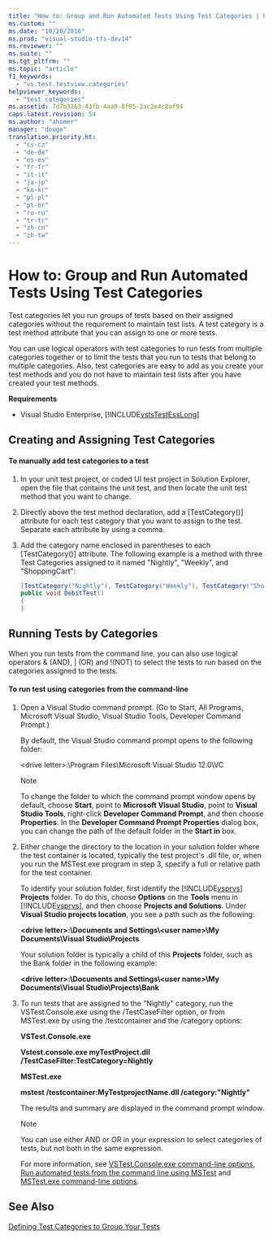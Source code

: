```yaml
---
title: "How to: Group and Run Automated Tests Using Test Categories | hehe"
ms.custom: ""
ms.date: "10/20/2016"
ms.prod: "visual-studio-tfs-dev14"
ms.reviewer: ""
ms.suite: ""
ms.tgt_pltfrm: ""
ms.topic: "article"
f1_keywords: 
  - "vs.test.testview.categories"
helpviewer_keywords: 
  - "test categories"
ms.assetid: 7d7b3263-43fb-4aa9-8f05-2ac2e4c8af94
caps.latest.revision: 54
ms.author: "ahomer"
manager: "douge"
translation.priority.ht: 
  - "cs-cz"
  - "de-de"
  - "es-es"
  - "fr-fr"
  - "it-it"
  - "ja-jp"
  - "ko-kr"
  - "pl-pl"
  - "pt-br"
  - "ru-ru"
  - "tr-tr"
  - "zh-cn"
  - "zh-tw"
---
```

# How to: Group and Run Automated Tests Using Test Categories
Test categories let you run groups of tests based on their assigned categories without the requirement to maintain test lists. A test category is a test method attribute that you can assign to one or more tests.  
  
 You can use logical operators with test categories to run tests from multiple categories together or to limit the tests that you run to tests that belong to multiple categories. Also, test categories are easy to add as you create your test methods and you do not have to maintain test lists after you have created your test methods.  
  
 **Requirements**  
  
-   Visual Studio Enterprise, [!INCLUDE[vstsTestEssLong](../test/includes/vststestesslong_md.md)]  
  
## Creating and Assigning Test Categories  
  
#### To manually add test categories to a test  
  
1.  In your unit test project, or coded UI test project in Solution Explorer, open the file that contains the unit test, and then locate the unit test method that you want to change.  
  
2.  Directly above the test method declaration, add a [TestCategory()] attribute for each test category that you want to assign to the test. Separate each attribute by using a comma.  
  
3.  Add the category name enclosed in parentheses to each [TestCategory()] attribute. The following example is a method with three Test Categories assigned to it named "Nightly", "Weekly", and "ShoppingCart":  
  
    ```c#  
    [TestCategory("Nightly"), TestCategory("Weekly"), TestCategory("ShoppingCart"), TestMethod()]  
    public void DebitTest()  
    {  
    }  
    ```  
  
## Running Tests by Categories  
 When you run tests from the command line, you can also use logical operators & (AND), &#124; (OR) and !(NOT) to select the tests to run based on the categories assigned to the tests.  
  
#### To run test using categories from the command-line  
  
1.  Open a Visual Studio command prompt. (Go to Start, All Programs, Microsoft Visual Studio, Visual Studio Tools, Developer Command Prompt.)  
  
     By default, the Visual Studio command prompt opens to the following folder:  
  
     \<drive letter>:\Program Files\Microsoft Visual Studio 12.0\VC  
  
    > [!NOTE]
    >  To change the folder to which the command prompt window opens by default, choose **Start**, point to **Microsoft Visual Studio**, point to **Visual Studio Tools**, right-click **Developer Command Prompt**, and then choose **Properties**. In the **Developer Command Prompt Properties** dialog box, you can change the path of the default folder in the **Start in** box.  
  
2.  Either change the directory to the location in your solution folder where the test container is located, typically the test project's .dll file, or, when you run the MSTest.exe program in step 3, specify a full or relative path for the test container.  
  
     To identify your solution folder, first identify the [!INCLUDE[vsprvs](../code-quality/includes/vsprvs_md.md)] **Projects** folder. To do this, choose **Options** on the **Tools** menu in [!INCLUDE[vsprvs](../code-quality/includes/vsprvs_md.md)], and then choose **Projects and Solutions**. Under **Visual Studio projects location**, you see a path such as the following:  
  
     **\<drive letter>:\Documents and Settings\\<user name\>\My Documents\Visual Studio\Projects**  
  
     Your solution folder is typically a child of this **Projects** folder, such as the Bank folder in the following example:  
  
     **\<drive letter>:\Documents and Settings\\<user name\>\My Documents\Visual Studio\Projects\Bank**  
  
3.  To run tests that are assigned to the "Nightly" category, run the VSTest.Console.exe using the /TestCaseFilter option, or from MSTest.exe by using the /testcontainer and the /category options:  
  
     **VSTest.Console.exe**  
  
     **Vstest.console.exe myTestProject.dll /TestCaseFilter:TestCategory=Nightly**  
  
     **MSTest.exe**  
  
     **mstest /testcontainer:MyTestprojectName.dll /category:"Nightly"**  
  
     The results and summary are displayed in the command prompt window.  
  
    > [!NOTE]
    >  You can use either AND or OR in your expression to select categories of tests, but not both in the same expression.  
  
     For more information, see [VSTest.Console.exe command-line options](../test/vstest.console.exe-command-line-options.md), [Run automated tests from the command line using MSTest](../test/run-automated-tests-from-the-command-line-using-mstest.md) and [MSTest.exe command-line options](../test/mstest.exe-command-line-options.md).  
  
## See Also  
 [Defining Test Categories to Group Your Tests](../test/defining-test-categories-to-group-your-tests.md)